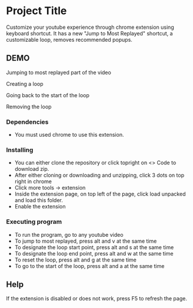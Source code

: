 # Project Title

Customize your youtube experience through chrome extension using keyboard shortcut. 
It has a new "Jump to Most Replayed" shortcut, a customizable loop, removes recommended popups.

## DEMO

Jumping to most replayed part of the video

Creating a loop

Going back to the start of the loop

Removing the loop


### Dependencies

* You must used chrome to use this extension.

### Installing

* You can either clone the repository or click topright on <> Code to download zip.
* After either cloning or downloading and unzipping, click 3 dots on top right in chrome
* Click more tools -> extension
* Inside the extension page, on top left of the page, click load unpacked and load this folder.
* Enable the extension

### Executing program

* To run the program, go to any youtube video
* To jump to most replayed, press alt and v at the same time
* To designate the loop start point, press alt and s at the same time
* To designate the loop end point, press alt and w at the same time
* To reset the loop, press alt and g at the same time
* To go to the start of the loop, press alt and a at the same time

## Help

If the extension is disabled or does not work, press F5 to refresh the page.
